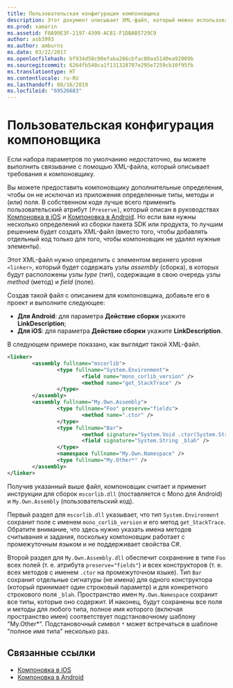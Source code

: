 ```yaml
---
title: Пользовательская конфигурация компоновщика
description: Этот документ описывает XML-файл, который можно использовать для настройки компоновщика, чтобы явно предотвратить исключение необходимого кода из связанного приложения.
ms.prod: xamarin
ms.assetid: F8A99E3F-2197-4399-AC81-F1DBAB5729C9
author: asb3993
ms.author: amburns
ms.date: 03/22/2017
ms.openlocfilehash: bf934d50c90efaba266cbfac00aa5140ea92009b
ms.sourcegitcommit: 6264fb540ca1f131328707e295e7259cb10f95fb
ms.translationtype: HT
ms.contentlocale: ru-RU
ms.lasthandoff: 08/16/2019
ms.locfileid: "69526683"
---
```

# <a name="custom-linker-configuration"></a>Пользовательская конфигурация компоновщика

Если набора параметров по умолчанию недостаточно, вы можете выполнить связывание с помощью XML-файла, который описывает требования к компоновщику.

Вы можете предоставить компоновщику дополнительные определения, чтобы он не исключал из приложения определенные типы, методы и (или) поля. В собственном коде лучше всего применить пользовательский атрибут `[Preserve]`, который описан в руководствах [Компоновка в iOS](~/ios/deploy-test/linker.md) и [Компоновка в Android](~/android/deploy-test/linker.md).
Но если вам нужны несколько определений из сборки пакета SDK или продукта, то лучшим решением будет создать XML-файл (вместо того, чтобы добавлять отдельный код только для того, чтобы компоновщик не удалял нужные элементы).

Этот XML-файл нужно определить с элементом верхнего уровня `<linker>`, который будет содержать узлы *assembly* (сборка), в которых будут расположены узлы *type* (тип), содержащие в свою очередь узлы *method* (метод) и *field* (поле).

Создав такой файл с описанием для компоновщика, добавьте его в проект и выполните следующее:

- **Для Android**: для параметра **Действие сборки** укажите **LinkDescription**;
- **Для iOS**: для параметра **Действие сборки** укажите **LinkDescription**.


В следующем примере показано, как выглядит такой XML-файл.

```xml
<linker>
        <assembly fullname="mscorlib">
                <type fullname="System.Environment">
                        <field name="mono_corlib_version" />
                        <method name="get_StackTrace" />
                </type>
        </assembly>
        <assembly fullname="My.Own.Assembly">
                <type fullname="Foo" preserve="fields">
                        <method name=".ctor" />
                </type>
                <type fullname="Bar">
                        <method signature="System.Void .ctor(System.String)" />
                        <field signature="System.String _blah" />
                </type>
                <namespace fullname="My.Own.Namespace" />
                <type fullname="My.Other*" />
        </assembly>
</linker>
```

Получив указанный выше файл, компоновщик считает и применит инструкции для сборок `mscorlib.dll` (поставляется с Mono для Android) и `My.Own.Assembly` (пользовательский код).

Первый раздел для `mscorlib.dll` указывает, что тип `System.Environment` сохранит поле с именем `mono_corlib_version` и его метод `get_StackTrace`.
Обратите внимание, что здесь нужно указать имена методов считывания и задания, поскольку компоновщик работает с промежуточным языком и не поддерживает свойства C#.

Второй раздел для `My.Own.Assembly.dll` обеспечит сохранение в типе `Foo` всех полей (т. е. атрибута `preserve="fields"`) и всех конструкторов (т. е. всех методов с именем `.ctor` на промежуточном языке). Тип `Bar` сохранит отдельные сигнатуры (не имена) для одного конструктора (который принимает один строковый параметр) и для конкретного строкового поля `_blah`.
Пространство имен `My.Own.Namespace` сохранит все типы, которые оно содержит.
И наконец, будут сохранены все поля и методы для любого типа, полное имя которого (включая пространство имен) соответствует подстановочному шаблону "My.Other\*". Подстановочный символ `*` может встречаться в шаблоне "полное имя типа" несколько раз.



## <a name="related-links"></a>Связанные ссылки

- [Компоновка в iOS](~/ios/deploy-test/linker.md)
- [Компоновка в Android](~/android/deploy-test/linker.md)
